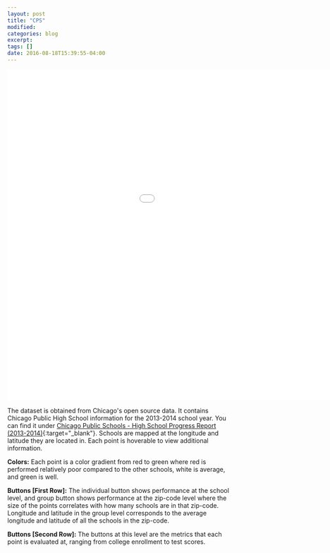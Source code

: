 ```yaml
---
layout: post
title: "CPS"
modified:
categories: blog
excerpt:
tags: []
date: 2016-08-18T15:39:55-04:00
---
```


<iframe width="1200" height="750" src="../cps/cps.html" frameborder="0" scrolling="no" ></iframe>

The dataset is obtained from Chicago's open source data. It contains Chicago Public High School information for the 2013-2014 school year. You can find it under
[Chicago Public Schools - High School Progress Report (2013-2014)](https://data.cityofchicago.org/Education/Chicago-Public-Schools-High-School-Progress-Report/2m8w-izji){:target="_blank"}. Schools are mapped at the longitude and latitude they are located in. Each point is hoverable to view additional information.

__Colors:__ Each point is a color gradient from red to green where red is performed relatively poor compared to the other schools, white is average, and green is well. 

__Buttons [First Row]:__ The individual button shows performance at the school level, and group button shows performance at the zip-code level where the size of the points correlates with how many schools are in that zip-code. Longitude and latitude in the group level corresponds to the average longitude and latitude of all the schools in the zip-code. 

__Buttons [Second Row]:__ The buttons at this level are the metrics that each point is evaluated at, ranging from college enrollment to test scores. 
